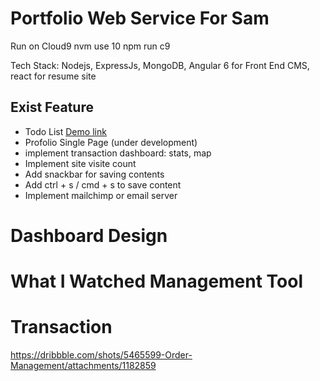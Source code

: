 # Portfolio Web Service For Sam

Run on Cloud9
nvm use 10
npm run c9

Tech Stack: Nodejs, ExpressJs, MongoDB, Angular 6 for Front End CMS, react for resume site

## Exist Feature

* Todo List [Demo link](https://samliweisen.herokuapp.com/#/todo)
* Profolio Single Page (under development)
* implement transaction dashboard: stats, map
* Implement site visite count
* Add snackbar for saving contents
* Add ctrl + s / cmd + s to save content
* Implement mailchimp or email server

# Dashboard Design

# What I Watched Management Tool

# Transaction
https://dribbble.com/shots/5465599-Order-Management/attachments/1182859